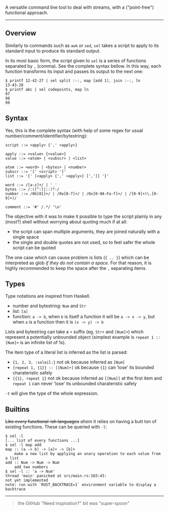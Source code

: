 A versatile command line tool to deal with streams, with a
("point-free") functional approach.

---

## Overview

Similarly to commands such as `awk` or `sed`, `sel` takes
a script to apply to its standard input to produce its
standard output.

In its most basic form, the script given to `sel` is
a series of functions separated by `,` (comma). See the
complete syntax bellow. In this way, each function
transforms its input and passes its output to the next one:
```console
$ printf 12-42-27 | sel split :-:, map [add 1], join :-:, ln
13-43-28
$ printf abc | sel codepoints, map ln
97
98
99
```

## Syntax

Yes, this is the complete syntax (with help of some regex
for usual number/comment/identifier/bytestring):
```bnf
script ::= <apply> {',' <apply>}

apply ::= <value> {<value>}
value ::= <atom> | <subscr> | <list>

atom ::= <word> | <bytes> | <number>
subscr ::= '[' <script> ']'
list ::= '{' [<apply> {',' <apply>} [',']] '}'

word ::= /[a-z]+/ | '_'
bytes ::= /:([^:]|::)*:/
number ::= /0b[01]+/ | /0o[0-7]+/ | /0x[0-9A-Fa-f]+/ | /[0-9]+(\.[0-9]+)/

comment ::= '#' /.*/ '\n'
```

The objective with it was to make it possible to type the
script plainly in any (most?) shell without worrying about
quoting much if at all:
- the script can span multiple arguments, they are joined
  naturally with a single space
- the single and double quotes are not used, so to feel
  safer the whole script can be quoted

The one case which can cause problem is lists (`{ .. }`)
which can be interpreted as glob _if they do not contain
a space_. For that reason, it is highly recommended to
keep the space after the `,` separating items.

## Types

Type notations are inspired from Haskell.
- number and bytestring: `Num` and `Str`
- list: `[a]`
- function: `a -> b`, when `b` is itself a function it
  will be `a -> x -> y`, but when `a` is a function then
  it is `(x -> y) -> b`

Lists and bytestring can take a `+` suffix (eg. `Str+`
and `[Num]+`) which represent a potentially unbounded
object (simplest example is `repeat 1 :: [Num]+` is an
infinite list of 1s).

The item type of a literal list is inferred as the list
is parsed:
- `{1, 2, 3, :soleil:}` not ok because inferred as `[Num]`
- `{repeat 1, {1}} :: [[Num]+]` ok because `{1}` can
  'lose' its bounded charateristic safely
- `{{1}, repeat 1}` not ok because inferred as `[[Num]]`
  at the first item and `repeat 1` can never 'lose' its
  unbounded charateristic safely

`-t` will give the type of the whole expression.

## Builtins

~~Like every functional-ish languages~~ *ahem* it relies
on having a butt ton of existing functions. These can be
queried with `-l`:
```console
$ sel -l
[... list of every functions ...]
$ sel -l map add
map :: (a -> b) -> [a]+ -> [b]+
	make a new list by applying an unary operation to each value from a list
add :: Num -> Num -> Num
	add two numbers
$ sel -l :: 'a -> Num'
thread 'main' panicked at src/main.rs:103:43:
not yet implemented
note: run with `RUST_BACKTRACE=1` environment variable to display a backtrace
```

---

> the GitHub "Need inspiration?" bit was "super-spoon"
